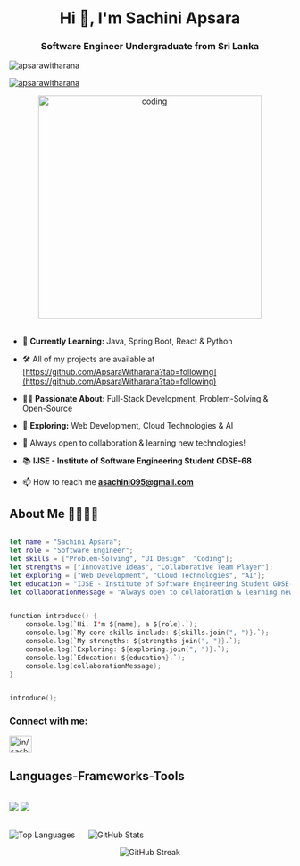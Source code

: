 <h1 align="center">Hi 👋, I'm Sachini Apsara</h1>
<h3 align="center">Software Engineer Undergraduate from Sri Lanka</h3>


<p align="left"> <img src="https://komarev.com/ghpvc/?username=apsarawitharana&label=Profile%20views&color=0e75b6&style=flat" alt="apsarawitharana" /> </p>
<p align="left"> <a href="https://github.com/ryo-ma/github-profile-trophy"><img src="https://github-profile-trophy.vercel.app/?username=apsarawitharana" alt="apsarawitharana" /></a> </p>

<div align="center">
  <img alt="coding" width="400" src="https://private-user-images.githubusercontent.com/139870293/298515140-cfea8357-3c51-48f7-a910-aca50d041375.jpg?jwt=eyJhbGciOiJIUzI1NiIsInR5cCI6IkpXVCJ9.eyJpc3MiOiJnaXRodWIuY29tIiwiYXVkIjoicmF3LmdpdGh1YnVzZXJjb250ZW50LmNvbSIsImtleSI6ImtleTUiLCJleHAiOjE3Mjc2MTc3NDAsIm5iZiI6MTcyNzYxNzQ0MCwicGF0aCI6Ii8xMzk4NzAyOTMvMjk4NTE1MTQwLWNmZWE4MzU3LTNjNTEtNDhmNy1hOTEwLWFjYTUwZDA0MTM3NS5qcGc_WC1BbXotQWxnb3JpdGhtPUFXUzQtSE1BQy1TSEEyNTYmWC1BbXotQ3JlZGVudGlhbD1BS0lBVkNPRFlMU0E1M1BRSzRaQSUyRjIwMjQwOTI5JTJGdXMtZWFzdC0xJTJGczMlMkZhd3M0X3JlcXVlc3QmWC1BbXotRGF0ZT0yMDI0MDkyOVQxMzQ0MDBaJlgtQW16LUV4cGlyZXM9MzAwJlgtQW16LVNpZ25hdHVyZT01NDY5ZGMwYjY3ODMxYjUxMzQzMmFiNzBlZjc4MThhZjU5MzUyMzdhODk1NDcwMmUxZWRlYTdkNjkzYWJmNzA4JlgtQW16LVNpZ25lZEhlYWRlcnM9aG9zdCJ9.YLm6vm2HxNfz5yiV0U5bhlbFXqL1Mv84Yo5mGnPF45E">
</div>

<br>


- 🌱 **Currently Learning:** Java, Spring Boot, React & Python 
  
- 🛠️ All of my projects are available at [https://github.com/ApsaraWitharana?tab=following](https://github.com/ApsaraWitharana?tab=following)
  
- 👨‍💻 **Passionate About:** Full-Stack Development, Problem-Solving & Open-Source
  
- 🚀 **Exploring:** Web Development, Cloud Technologies & AI
  
- 🤝 Always open to collaboration & learning new technologies!
  
- 📚 **IJSE - Institute of Software Engineering Student GDSE-68**
  
- 📫 How to reach me **asachini095@gmail.com**

## About Me ✍🏻✍🏻

```swift

let name = "Sachini Apsara";
let role = "Software Engineer";
let skills = ["Problem-Solving", "UI Design", "Coding"]; 
let strengths = ["Innovative Ideas", "Collaborative Team Player"];
let exploring = ["Web Development", "Cloud Technologies", "AI"];
let education = "IJSE - Institute of Software Engineering Student GDSE-68";
let collaborationMessage = "Always open to collaboration & learning new technologies!";


function introduce() {
    console.log(`Hi, I'm ${name}, a ${role}.`);
    console.log(`My core skills include: ${skills.join(", ")}.`);
    console.log(`My strengths: ${strengths.join(", ")}.`);
    console.log(`Exploring: ${exploring.join(", ")}.`); 
    console.log(`Education: ${education}.`);
    console.log(collaborationMessage);
}


introduce();

```
<h3 align="left">Connect with me:</h3>
<p align="left">
<a href="https://linkedin.com/in/in/sachini-apsara" target="blank"><img align="center" src="https://raw.githubusercontent.com/rahuldkjain/github-profile-readme-generator/master/src/images/icons/Social/linked-in-alt.svg" alt="in/sachini-apsara" height="30" width="40" /></a>
</p>
<h2 align="left" > Languages-Frameworks-Tools </h2>
<br>
<div align="left" >
    <img src="https://skillicons.dev/icons?i=java,mysql,idea,bootstrap,vscode,html,css,javascript,nodejs,spring,react,typescript,hibernate,mongodb,angular,python" />
    <img src="https://skillicons.dev/icons?i=github,git,maven,figma,linux" /><br>
</div>

<br>

<p align="left">
  <img src="https://github-readme-stats.vercel.app/api/top-langs?username=apsarawitharana&show_icons=true&locale=en&layout=compact&theme=tokyonight" alt="Top Languages" style="margin-right: 20px;" />
 <img src="https://github-readme-stats.vercel.app/api?username=apsarawitharana&show_icons=true&locale=en&theme=tokyonight" alt="GitHub Stats" />
</p>

<p align="center">
    <img src="https://github-readme-streak-stats.herokuapp.com/?user=apsarawitharana&theme=tokyonight" alt="GitHub Streak" />
</p>



